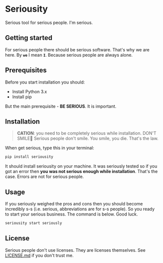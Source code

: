 # Seriousity

Serious tool for serious people. I'm serious.

## Getting started

For serious people there should be serious software. That's why we are here. By **`we`** I mean **`I`**. Because serious people are always alone.

## Prerequisites

Before you start installation you should:

- Install Python 3.x
- Install pip

But the main prerequisite - **BE SERIOUS**. It is important.

## Installation

> **CATION**: you need to be completely serious while installation. DON'T SMILE🧐 Serious people don't smile. You smile, you die. That's the law.

When get serious, type this in your terminal:

```bash
pip install seriousity
```

It should install seriousity on your machine. It was seriously tested so if you got an error then **you was not serious enough while installation**. That's the case. Errors are not for serious people.

## Usage

If you seriously weighed the pros and cons then you should become incredibly s-s (i.e. serious, abbreviations are for s-s people). So you ready to start your serious business. The command is below. Good luck.

```bash
seriousity start seriously
```

## License

Serious people don't use licenses. They are licenses themselves. See [LICENSE.md](LICENSE.md) if you don't trust me.
